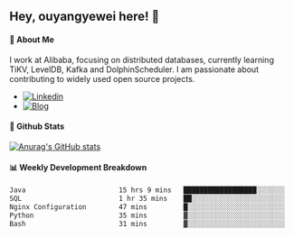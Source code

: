 ## Hey, ouyangyewei here! :wave:

#### :rocket: About Me
I work at Alibaba, focusing on distributed databases, currently learning TiKV, LevelDB, Kafka and DolphinScheduler. I am passionate about contributing to widely used open source projects.

- [![Linkedin](https://img.shields.io/badge/LinkedIn-ouyangyewei-blue)](https://www.linkedin.com/in/ouyangyewei/)
- [![Blog](https://img.shields.io/badge/Blog-yeweiouyang-orange)](https://blog.csdn.net/yeweiouyang)

#### :star2: Github Stats
[![Anurag's GitHub stats](https://github-readme-stats.vercel.app/api?username=ouyangyewei&show_icons=true&cache_seconds=3600&theme=tokyonight)](https://github.com/anuraghazra/github-readme-stats)

#### :bar_chart: Weekly Development Breakdown
<!--START_SECTION:waka-->

```txt
Java                       15 hrs 9 mins   ██████████████████░░░░░░░   72.50 %
SQL                        1 hr 35 mins    ██░░░░░░░░░░░░░░░░░░░░░░░   07.59 %
Nginx Configuration        47 mins         █░░░░░░░░░░░░░░░░░░░░░░░░   03.75 %
Python                     35 mins         ▓░░░░░░░░░░░░░░░░░░░░░░░░   02.82 %
Bash                       31 mins         ▓░░░░░░░░░░░░░░░░░░░░░░░░   02.53 %
```

<!--END_SECTION:waka-->
